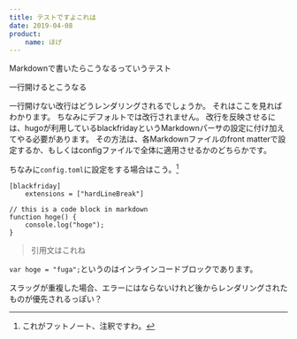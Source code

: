 ```yaml
---
title: テストですよこれは
date: 2019-04-08
product:
    name: ほげ
---
```


Markdownで書いたらこうなるっていうテスト

一行開けるとこうなる

一行開けない改行はどうレンダリングされるでしょうか。
それはここを見ればわかります。
ちなみにデフォルトでは改行されません。
改行を反映させるには、hugoが利用しているblackfridayというMarkdownパーサの設定に付け加えてやる必要があります。
その方法は、各Markdownファイルのfront matterで設定するか、もしくはconfigファイルで全体に適用させるかのどちらかです。

ちなみに`config.toml`に設定をする場合はこう。[^1]

```
[blackfriday]
    extensions = ["hardLineBreak"]
```

```
// this is a code block in markdown
function hoge() {
    console.log("hoge");
}
```

> 引用文はこれね

`var hoge = "fuga";`というのはインラインコードブロックであります。

スラッグが重複した場合、エラーにはならないけれど後からレンダリングされたものが優先されるっぽい？

[^1]: これがフットノート、注釈ですわ。